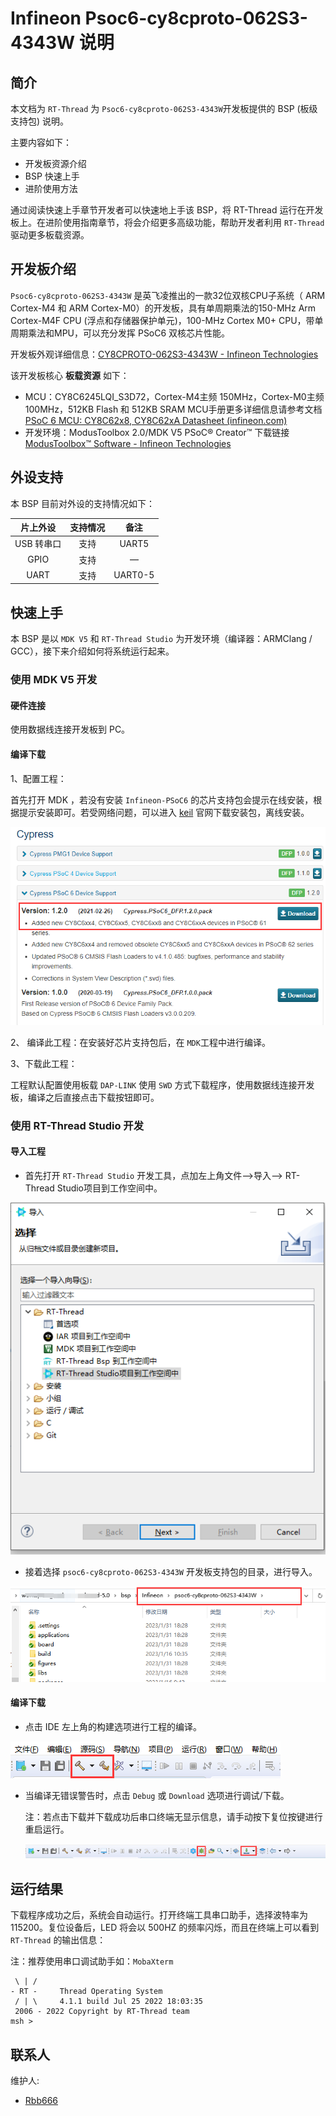 # Infineon Psoc6-cy8cproto-062S3-4343W 说明

## 简介

本文档为 `RT-Thread` 为 `Psoc6-cy8cproto-062S3-4343W`开发板提供的 BSP (板级支持包) 说明。

主要内容如下：

- 开发板资源介绍
- BSP 快速上手
- 进阶使用方法

通过阅读快速上手章节开发者可以快速地上手该 BSP，将 RT-Thread 运行在开发板上。在进阶使用指南章节，将会介绍更多高级功能，帮助开发者利用 `RT-Thread` 驱动更多板载资源。

## 开发板介绍

`Psoc6-cy8cproto-062S3-4343W` 是英飞凌推出的一款32位双核CPU子系统（ ARM Cortex-M4 和 ARM Cortex-M0）的开发板，具有单周期乘法的150-MHz Arm Cortex-M4F CPU (浮点和存储器保护单元)，100-MHz Cortex M0+ CPU，带单周期乘法和MPU，可以充分发挥 PSoC6 双核芯片性能。

开发板外观详细信息：[CY8CPROTO-062S3-4343W - Infineon Technologies](https://www.infineon.com/cms/en/product/evaluation-boards/cy8cproto-062s3-4343w/)

该开发板核心 **板载资源** 如下：

- MCU：CY8C6245LQI_S3D72，Cortex-M4主频 150MHz，Cortex-M0主频 100MHz，512KB Flash 和 512KB SRAM
	    MCU手册更多详细信息请参考文档 [PSoC 6 MCU: CY8C62x8, CY8C62xA Datasheet (infineon.com)](https://www.infineon.com/dgdl/Infineon-PSOC_6_MCU_CY8C62X8_CY8C62XA-DataSheet-v17_00-EN.pdf?fileId=8ac78c8c7d0d8da4017d0ee7d03a70b1)
- 开发环境：ModusToolbox 2.0/MDK V5
  	PSoC® Creator™ 下载链接 [ModusToolbox™ Software - Infineon Technologies](https://www.infineon.com/cms/en/design-support/tools/sdk/modustoolbox-software/)

## 外设支持

本 BSP 目前对外设的支持情况如下：

| **片上外设** | **支持情况** | **备注** |
| :----------: | :----------: | :------: |
|  USB 转串口  |     支持     |  UART5   |
|     GPIO     |     支持     |    —     |
|     UART     |     支持     | UART0-5  |

## 快速上手

本 BSP 是以 `MDK V5` 和 `RT-Thread Studio` 为开发环境（编译器：ARMClang / GCC），接下来介绍如何将系统运行起来。

### 使用 MDK V5 开发

#### 硬件连接

使用数据线连接开发板到 PC。

#### 编译下载

1、配置工程：

首先打开 MDK ，若没有安装 `Infineon-PSoC6` 的芯片支持包会提示在线安装，根据提示安装即可。若受网络问题，可以进入 [keil](https://www.keil.com/dd2/pack) 官网下载安装包，离线安装。

![mdk_package](./figures/mdk_package.png)

2、 编译此工程：在安装好芯片支持包后，在 `MDK`工程中进行编译。

3、下载此工程：

工程默认配置使用板载 `DAP-LINK` 使用 `SWD` 方式下载程序，使用数据线连接开发板，编译之后直接点击下载按钮即可。

### 使用 RT-Thread Studio 开发

#### 导入工程

* 首先打开  `RT-Thread Studio` 开发工具，点加左上角文件—>导入—> RT-Thread Studio项目到工作空间中。

![](./figures/studio1.png)

* 接着选择 `psoc6-cy8cproto-062S3-4343W` 开发板支持包的目录，进行导入。

![](./figures/studio2.png)

#### 编译下载

* 点击 IDE 左上角的构建选项进行工程的编译。

![](./figures/studio3-build.png)

* 当编译无错误警告时，点击 `Debug` 或 `Download` 选项进行调试/下载。

  注：若点击下载并下载成功后串口终端无显示信息，请手动按下复位按键进行重启运行。

  ![](./figures/studio4-download.png)

## 运行结果

下载程序成功之后，系统会自动运行。打开终端工具串口助手，选择波特率为 115200。复位设备后，LED 将会以 500HZ 的频率闪烁，而且在终端上可以看到 `RT-Thread` 的输出信息：

注：推荐使用串口调试助手如：`MobaXterm`

```
 \ | /
- RT -     Thread Operating System
 / | \     4.1.1 build Jul 25 2022 18:03:35
 2006 - 2022 Copyright by RT-Thread team
msh >
```

## 联系人

维护人:

- [Rbb666](https://github.com/Rbb666)